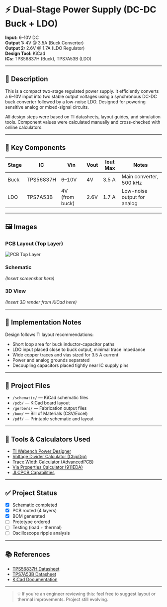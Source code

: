 # ⚡ Dual-Stage Power Supply (DC-DC Buck + LDO)

**Input:** 6–10V DC  
**Output 1:** 4V @ 3.5A (Buck Converter)  
**Output 2:** 2.6V @ 1.7A (LDO Regulator)  
**Design Tool:** KiCad  
**ICs:** TPS56837H (Buck), TPS7A53B (LDO)

---

## 🧩 Description

This is a compact two-stage regulated power supply. It efficiently converts a 6–10V input into two stable output voltages using a synchronous DC-DC buck converter followed by a low-noise LDO. Designed for powering sensitive analog or mixed-signal circuits.

All design steps were based on TI datasheets, layout guides, and simulation tools. Component values were calculated manually and cross-checked with online calculators.

---

## 🔧 Key Components

| Stage | IC           | Vin     | Vout  | Iout Max | Notes                        |
|-------|--------------|---------|-------|----------|------------------------------|
| Buck  | TPS56837H    | 6–10V   | 4V    | 3.5 A    | Main converter, 500 kHz      |
| LDO   | TPS7A53B     | 4V (from buck) | 2.6V | 1.7 A    | Low-noise output for analog  |

---

## 🖼️ Images

### PCB Layout (Top Layer)  
![PCB Top Layer](img/pcb_top.png)

### Schematic  
*(Insert screenshot here)*

### 3D View  
*(Insert 3D render from KiCad here)*

---

## 📐 Implementation Notes

Design follows TI layout recommendations:

- Short loop area for buck inductor-capacitor paths
- LDO input placed close to buck output, minimal trace impedance
- Wide copper traces and vias sized for 3.5 A current
- Power and analog grounds separated
- Decoupling capacitors placed tightly near IC supply pins

---

## 📁 Project Files

- `/schematic/` — KiCad schematic files  
- `/pcb/` — KiCad board layout  
- `/gerbers/` — Fabrication output files  
- `/bom/` — Bill of Materials (CSV/Excel)  
- `/pdf/` — Printable schematic and layout

---

## 🧮 Tools & Calculators Used

- [TI Webench Power Designer](https://webench.ti.com/power-designer/)
- [Voltage Divider Calculator (ChipDip)](https://www.chipdip.ru/calc/voltage-divider)
- [Trace Width Calculator (AdvancedPCB)](https://www.advancedpcb.com/en-us/tools/trace-width-calculator/)
- [Via Properties Calculator (911EDA)](https://www.911eda.com/pcb-design-calculators/via-properties-calculator/)
- [JLCPCB Capabilities](https://jlcpcb.com/capabilities/pcb-capabilities)

---

## ✅ Project Status

- [x] Schematic completed  
- [x] PCB routed (4 layers)  
- [x] BOM generated  
- [ ] Prototype ordered  
- [ ] Testing (load + thermal)  
- [ ] Oscilloscope ripple analysis

---

## 📚 References

- [TPS56837H Datasheet](https://www.ti.com/product/TPS56837H)
- [TPS7A53B Datasheet](https://www.ti.com/product/TPS7A53B)
- [KiCad Documentation](https://docs.kicad.org/)

---

> 💡 If you're an engineer reviewing this: feel free to suggest layout or thermal improvements. Project still evolving.
